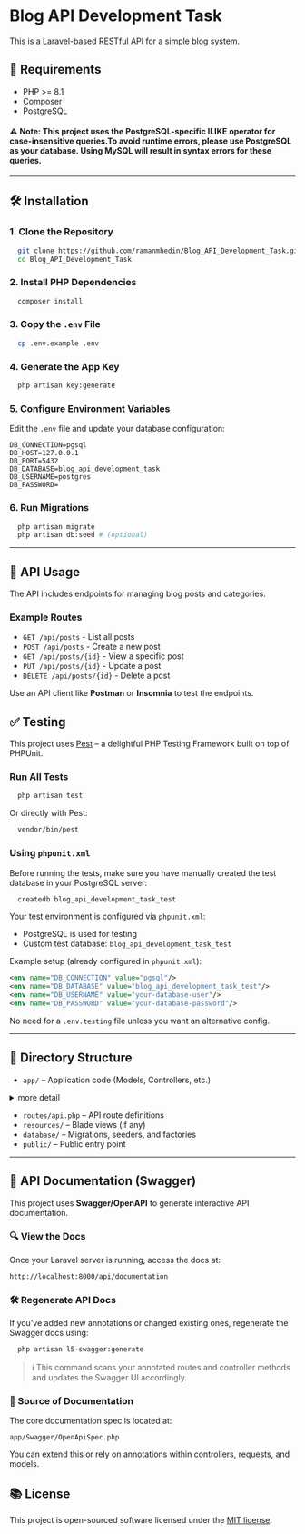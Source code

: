 # Blog API Development Task

This is a Laravel-based RESTful API for a simple blog system.
## 🚀 Requirements

* PHP >= 8.1
* Composer
* PostgreSQL

#### ⚠️ Note: This project uses the PostgreSQL-specific ILIKE operator for case-insensitive queries.To avoid runtime errors, please use PostgreSQL as your database. Using MySQL will result in syntax errors for these queries.

---

## 🛠️ Installation

### 1. Clone the Repository

```bash
  git clone https://github.com/ramanmhedin/Blog_API_Development_Task.git
  cd Blog_API_Development_Task
```

### 2. Install PHP Dependencies

```bash
  composer install
```

### 3. Copy the `.env` File

```bash
  cp .env.example .env
```

### 4. Generate the App Key

```bash
  php artisan key:generate
```

### 5. Configure Environment Variables

Edit the `.env` file and update your database configuration:

```env
DB_CONNECTION=pgsql
DB_HOST=127.0.0.1
DB_PORT=5432
DB_DATABASE=blog_api_development_task
DB_USERNAME=postgres
DB_PASSWORD=
```

### 6. Run Migrations

```bash
  php artisan migrate
  php artisan db:seed # (optional)
```

---

## 💽 API Usage

The API includes endpoints for managing blog posts and categories.

### Example Routes

* `GET /api/posts` - List all posts
* `POST /api/posts` - Create a new post
* `GET /api/posts/{id}` - View a specific post
* `PUT /api/posts/{id}` - Update a post
* `DELETE /api/posts/{id}` - Delete a post

Use an API client like **Postman** or **Insomnia** to test the endpoints.

## ✅ Testing

This project uses [Pest](https://pestphp.com) – a delightful PHP Testing Framework built on top of PHPUnit.

### Run All Tests

```bash
  php artisan test
```

Or directly with Pest:

```bash
  vendor/bin/pest
```

### Using `phpunit.xml`

Before running the tests, make sure you have manually created the test database in your PostgreSQL server:

```bash
  createdb blog_api_development_task_test
```

Your test environment is configured via `phpunit.xml`:

* PostgreSQL is used for testing
* Custom test database: `blog_api_development_task_test`

Example setup (already configured in `phpunit.xml`):

```xml
<env name="DB_CONNECTION" value="pgsql"/>
<env name="DB_DATABASE" value="blog_api_development_task_test"/>
<env name="DB_USERNAME" value="your-database-user"/>
<env name="DB_PASSWORD" value="your-database-password"/>
```

No need for a `.env.testing` file unless you want an alternative config.

---

## 📁 Directory Structure
    
* `app/` – Application code (Models, Controllers, etc.)

<details> <summary>more detail</summary>

```bash
app
 ├── Http
 │    ├── Controllers
 │    │    ├── ActivityLogController.php  # Handles activity log management
 │    │    ├── AuthController.php        # Manages authentication (login, register logout)
 │    │    ├── CategoryController.php    # Handles CRUD for blog categories
 │    │    ├── Controller.php            # Base controller (parent for other controllers)
 │    │    └── PostController.php        # Manages CRUD for blog posts
 │    └── Requests
 │       ├── ActivityLogRequest.php      # Handles Validation  for activity log Request
 │       ├── CategoryRequest.php         # Handles Validation  for category Request
 │       └── PostRequest.php             # Handles Validation  for post Request
 ├── Models
 │    ├── ActivityLog.php               # Eloquent model for activity log
 │    ├── Category.php                  # Eloquent model for category
 │    ├── Post.php                      # Eloquent model for post
 │    └── User.php                      # Eloquent model for user
 ├── Observers
 │    ├── CategoryObserver.php          # Observer for category model events (handling Activity log for any CRUD operation)
 │    └── PostObserver.php              # Observer for post model events (handling Activity log for any CRUD operation)
 ├── Providers
 │    └── AppServiceProvider.php        # Service provider for app-wide bindings
 ├── Services
 │    ├── ActivityLogService.php        # CRUD logic for activity logs
 │    ├── AuthService.php               # Authentication logic
 │    ├── CategoryService.php           # CRUD logic for categories
 │    └── PostService.php               # CRUD logic for posts
 ├── Swagger
 │    └── OpenApiSpec.php               # Swagger/OpenAPI specification file 
 └── Traits
      ├── ApiResponse.php              # Trait for consistent API responses
      ├── HandleActivityLog.php        # Trait for handling activity log creation
      └── Pagination.php               # Trait for handling pagination logic
```
</details>

* `routes/api.php` – API route definitions
* `resources/` – Blade views (if any)
* `database/` – Migrations, seeders, and factories
* `public/` – Public entry point

---


## 📖 API Documentation (Swagger)

This project uses **Swagger/OpenAPI** to generate interactive API documentation.

### 🔍 View the Docs

Once your Laravel server is running, access the docs at:

```
http://localhost:8000/api/documentation
```

### 🛠️ Regenerate API Docs

If you've added new annotations or changed existing ones, regenerate the Swagger docs using:

```bash
  php artisan l5-swagger:generate
```

> ℹ️ This command scans your annotated routes and controller methods and updates the Swagger UI accordingly.

### 📄 Source of Documentation

The core documentation spec is located at:

```
app/Swagger/OpenApiSpec.php
```

You can extend this or rely on annotations within controllers, requests, and models.


## 📚 License

This project is open-sourced software licensed under the [MIT license](https://opensource.org/licenses/MIT).
